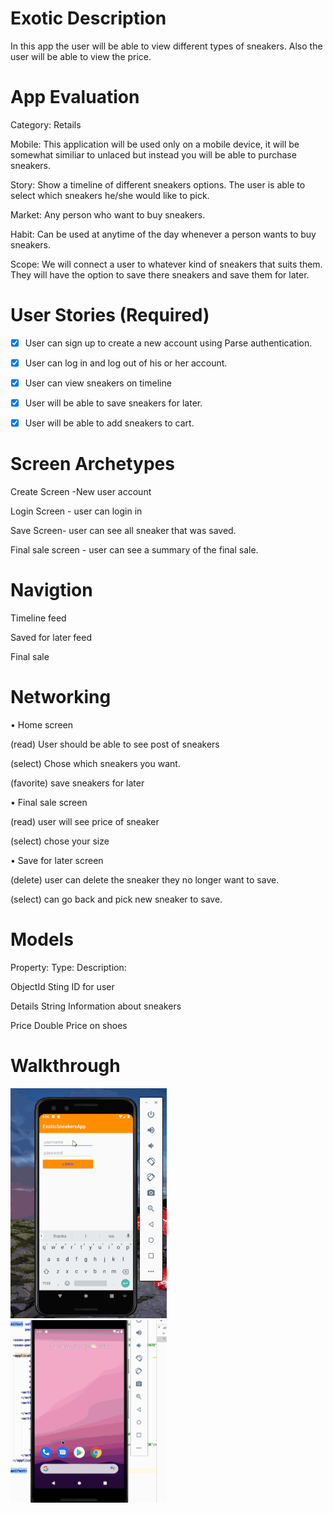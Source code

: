 # Exotic Description
In this app the user will be able to view different types of sneakers. Also the user will be able to view the price. 

# App Evaluation
Category: Retails

Mobile: This application will be used only on a mobile device, it will be somewhat similiar to unlaced but instead you will be able to purchase sneakers.

Story: Show a timeline of different sneakers options. The user is able to select which sneakers he/she would like to pick.

Market: Any person who want to buy sneakers.

Habit: Can be used at anytime of the day whenever a person wants to buy sneakers.

Scope: We will connect a user to whatever kind of sneakers that suits them. They will have the option to save there sneakers and save them for later.



# User Stories (Required)
- [x] User can sign up to create a new account using Parse authentication.
- [x] User can log in and log out of his or her account.
- [x] User can view sneakers on timeline
- [x] User will be able to save sneakers for later.
- [x] User will be able to add sneakers to cart.



# Screen Archetypes
Create Screen -New user account


Login Screen - user can login in


Save Screen- user can see all sneaker that was saved.


Final sale screen - user can see a summary of the final sale.

# Navigtion 
Timeline feed

Saved for later feed

Final sale 




# Networking

•	Home screen

(read) User should be able to see post of sneakers

(select) Chose which sneakers you want.

(favorite) save sneakers for later

•	Final sale screen

(read) user will see price of sneaker

(select) chose your size

•	Save for later screen

(delete) user can delete the sneaker they no longer want to save.

(select) can go back and pick new sneaker to save.


# Models
Property:	            Type:	            Description:

ObjectId	            Sting	            ID for user

Details 	           String	            Information about sneakers

Price	               Double	              Price on shoes

# Walkthrough


<img src="https://github.com/shyrone312/Exotic/blob/main/ExoticSneakersApp-main/ExoticWalkthrough1.gif" width=250><br>
<img src="https://github.com/shyrone312/Exotic/blob/main/exotic2.gif" width=250><br>
